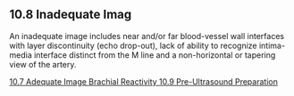 ## 10.8 Inadequate Imag

An inadequate image includes near and/or far blood-vessel wall interfaces with layer discontinuity (echo drop-out), lack of ability to recognize intima-media interface distinct from the M line and a non-horizontal or tapering view of the artery.


<div class="center">
<div class="btn-group">
  <a href=":pages_path:/manuals/brachial-reactivity/10-07-adequate-image.md" class="btn btn-default">
    <span class="glyphicon glyphicon-chevron-left"></span>
    10.7 Adequate Image
  </a>

  <a href=":pages_path:/manuals/brachial-reactivity" class="btn btn-default">
    <span class="glyphicon glyphicon-chevron-up"></span>
    Brachial Reactivity
  </a>

  <a href=":pages_path:/manuals/brachial-reactivity/10-09-00-preultrasound-preparation.md" class="btn btn-success">
    10.9 Pre-Ultrasound Preparation
    <span class="glyphicon glyphicon-chevron-right"></span>
  </a>
</div>
</div>
